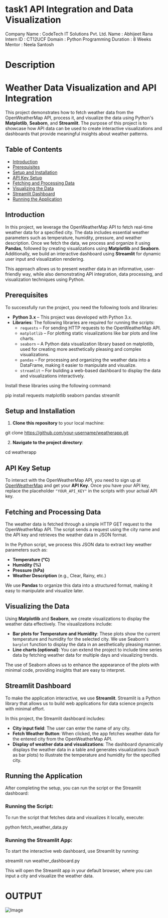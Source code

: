 # task1 API Integration and Data Visualization

Company Name : CodeTech IT Solutions Pvt. Ltd.
Name : Abhijeet Rana
Intern ID : CT12UCF
Domain : Python Programming
Duration : 8 Weeks
Mentor : Neela Santosh
#

# Description
# Weather Data Visualization and API Integration

This project demonstrates how to fetch weather data from the OpenWeatherMap API, process it, and visualize the data using Python's **Matplotlib**, **Seaborn**, and **Streamlit**. The purpose of this project is to showcase how API data can be used to create interactive visualizations and dashboards that provide meaningful insights about weather patterns.

## Table of Contents

- [Introduction](#introduction)
- [Prerequisites](#prerequisites)
- [Setup and Installation](#setup-and-installation)
- [API Key Setup](#api-key-setup)
- [Fetching and Processing Data](#fetching-and-processing-data)
- [Visualizing the Data](#visualizing-the-data)
- [Streamlit Dashboard](#streamlit-dashboard)
- [Running the Application](#running-the-application)

## Introduction

In this project, we leverage the OpenWeatherMap API to fetch real-time weather data for a specified city. The data includes essential weather parameters such as temperature, humidity, pressure, and weather description. Once we fetch the data, we process and organize it using **Pandas**, followed by creating visualizations using **Matplotlib** and **Seaborn**. Additionally, we build an interactive dashboard using **Streamlit** for dynamic user input and visualization rendering.

This approach allows us to present weather data in an informative, user-friendly way, while also demonstrating API integration, data processing, and visualization techniques using Python.

## Prerequisites

To successfully run the project, you need the following tools and libraries:

- **Python 3.x** – This project was developed with Python 3.x.
- **Libraries**: The following libraries are required for running the scripts:
  - `requests` – For sending HTTP requests to the OpenWeatherMap API.
  - `matplotlib` – For plotting static visualizations like bar plots and line charts.
  - `seaborn` – A Python data visualization library based on matplotlib, used for creating more aesthetically pleasing and complex visualizations.
  - `pandas` – For processing and organizing the weather data into a DataFrame, making it easier to manipulate and visualize.
  - `streamlit` – For building a web-based dashboard to display the data and visualizations interactively.

Install these libraries using the following command:

pip install requests matplotlib seaborn pandas streamlit

## Setup and Installation

1. **Clone this repository** to your local machine:

git clone https://github.com/your-username/weatherapp.git

2. **Navigate to the project directory**:

cd weatherapp

## API Key Setup

To interact with the OpenWeatherMap API, you need to sign up at [OpenWeatherMap](https://openweathermap.org/) and get your **API Key**. Once you have your API key, replace the placeholder `"YOUR_API_KEY"` in the scripts with your actual API key.

## Fetching and Processing Data

The weather data is fetched through a simple HTTP GET request to the OpenWeatherMap API. The script sends a request using the city name and the API key and retrieves the weather data in JSON format. 

In the Python script, we process this JSON data to extract key weather parameters such as:

- **Temperature (°C)**
- **Humidity (%)**
- **Pressure (hPa)**
- **Weather Description** (e.g., Clear, Rainy, etc.)

We use **Pandas** to organize this data into a structured format, making it easy to manipulate and visualize later.

## Visualizing the Data

Using **Matplotlib** and **Seaborn**, we create visualizations to display the weather data effectively. The visualizations include:

- **Bar plots for Temperature and Humidity**: These plots show the current temperature and humidity for the selected city. We use Seaborn's `barplot` function to display the data in an aesthetically pleasing manner.
- **Line charts (optional)**: You can extend the project to include time series data by fetching weather data for multiple days and visualizing trends.

The use of Seaborn allows us to enhance the appearance of the plots with minimal code, providing insights that are easy to interpret.

## Streamlit Dashboard

To make the application interactive, we use **Streamlit**. Streamlit is a Python library that allows us to build web applications for data science projects with minimal effort.

In this project, the Streamlit dashboard includes:

- **City input field**: The user can enter the name of any city.
- **Fetch Weather Button**: When clicked, the app fetches weather data for the entered city from the OpenWeatherMap API.
- **Display of weather data and visualizations**: The dashboard dynamically displays the weather data in a table and generates visualizations (such as bar plots) to illustrate the temperature and humidity for the specified city.

## Running the Application

After completing the setup, you can run the script or the Streamlit dashboard:

### Running the Script:

To run the script that fetches data and visualizes it locally, execute:

python fetch_weather_data.py

### Running the Streamlit App:

To start the interactive web dashboard, use Streamlit by running:

streamlit run weather_dashboard.py

This will open the Streamlit app in your default browser, where you can input a city and visualize the weather data.

# OUTPUT
![Image](https://github.com/user-attachments/assets/7a19a42f-d73e-43fd-b749-b4de3138d795)





